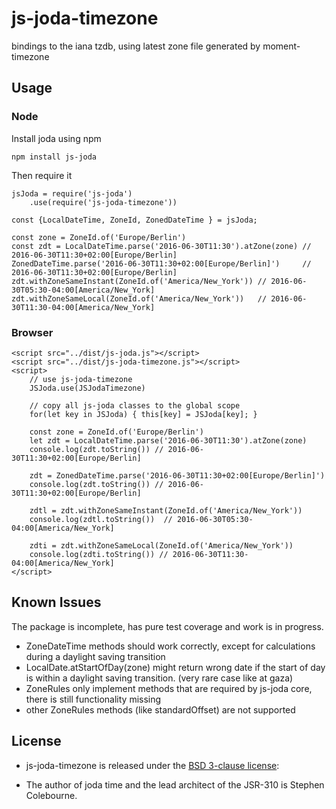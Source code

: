 # js-joda-timezone

bindings to the iana tzdb, using latest zone file generated by moment-timezone

## Usage

### Node

Install joda using npm

    npm install js-joda

Then require it 

    jsJoda = require('js-joda')
        .use(require('js-joda-timezone'))
    
    const {LocalDateTime, ZoneId, ZonedDateTime } = jsJoda;
    
    const zone = ZoneId.of('Europe/Berlin')
    const zdt = LocalDateTime.parse('2016-06-30T11:30').atZone(zone) // 2016-06-30T11:30+02:00[Europe/Berlin]
    ZonedDateTime.parse('2016-06-30T11:30+02:00[Europe/Berlin]')     // 2016-06-30T11:30+02:00[Europe/Berlin]
    zdt.withZoneSameInstant(ZoneId.of('America/New_York')) // 2016-06-30T05:30-04:00[America/New_York]
    zdt.withZoneSameLocal(ZoneId.of('America/New_York'))   // 2016-06-30T11:30-04:00[America/New_York]

### Browser

    <script src="../dist/js-joda.js"></script>
    <script src="../dist/js-joda-timezone.js"></script>
    <script>
        // use js-joda-timezone
        JSJoda.use(JSJodaTimezone)
 
        // copy all js-joda classes to the global scope
        for(let key in JSJoda) { this[key] = JSJoda[key]; }

        const zone = ZoneId.of('Europe/Berlin')
        let zdt = LocalDateTime.parse('2016-06-30T11:30').atZone(zone)
        console.log(zdt.toString()) // 2016-06-30T11:30+02:00[Europe/Berlin]

        zdt = ZonedDateTime.parse('2016-06-30T11:30+02:00[Europe/Berlin]')
        console.log(zdt.toString()) // 2016-06-30T11:30+02:00[Europe/Berlin]

        zdtl = zdt.withZoneSameInstant(ZoneId.of('America/New_York'))
        console.log(zdtl.toString())  // 2016-06-30T05:30-04:00[America/New_York]

        zdti = zdt.withZoneSameLocal(ZoneId.of('America/New_York'))
        console.log(zdti.toString()) // 2016-06-30T11:30-04:00[America/New_York]
    </script>

## Known Issues

The package is incomplete, has pure test coverage and work is in progress.

* ZoneDateTime methods should work correctly, except for calculations during a daylight saving 
  transition
* LocalDate.atStartOfDay(zone) might return wrong date if the start of day is within a daylight saving 
  transition. (very rare case like at gaza)
* ZoneRules only implement methods that are required by js-joda core, there is still functionality missing
* other ZoneRules methods (like standardOffset) are not supported  

## License

+ js-joda-timezone is released under the [BSD 3-clause license](LICENSE):

+ The author of joda time and the lead architect of the JSR-310 is Stephen Colebourne.

